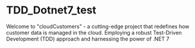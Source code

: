 # TDD_Dotnet7_test
Welcome to "cloudCustomers" - a cutting-edge project that redefines how customer data is managed in the cloud. Employing a robust Test-Driven Development (TDD) approach and harnessing the power of .NET 7
